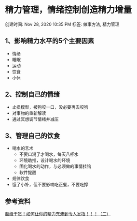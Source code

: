 # 精力管理，情绪控制创造精力增量

创建时间: Nov 28, 2020 10:35 PM
标签: 做事方法, 精力管理

## 1、影响精力水平的5个主要因素

- 情绪
- 睡眠
- 运动
- 饮食
- 小休

## 2、控制自己的情绪

- 止损模型，被狗咬一口，没必要再去咬狗
- 对事物的重新解读
- 通过冥想调节情绪并减压

## 3、管理自己的饮食

- 喝水的艺术
    - 不要口渴了才喝水，每天八杯水
    - 环境助推，设计喝水的环境
    - 固化喝水的动作，与必须做的事情挂钩
    - 软件提醒
- 规律饮食
- 饿了小补，但不要影响吃正餐，不要吃撑

## 参考资料

[超级干货！如何让你的精力充沛到令人发指！！！（二）](https://mp.weixin.qq.com/s/s5-ll-ckPnHwk44MOu-8Tw)